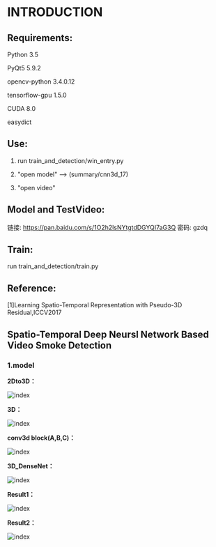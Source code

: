 # INTRODUCTION
## Requirements:

Python  3.5

PyQt5	5.9.2	

opencv-python	3.4.0.12

tensorflow-gpu	1.5.0	

CUDA 8.0

easydict

## Use:

1. run train_and_detection/win_entry.py

2. "open model" --> (summary/cnn3d_17)

3. "open video"

## Model and TestVideo:

链接: https://pan.baidu.com/s/1O2h2lsNYtgtdDGYQI7aG3Q 密码: gzdq

## Train:

run train_and_detection/train.py

## Reference:

[1]Learning Spatio-Temporal Representation with Pseudo-3D Residual,ICCV2017

## Spatio-Temporal Deep Neursl Network Based Video Smoke Detection
### 1.model
 **2Dto3D：**

 ![index](https://github.com/xjg0124/Video_Smoke_Detection/raw/master/img/2Dto3D.png)

 **3D：**

 ![index](https://github.com/xjg0124/Video_Smoke_Detection/raw/master/img/3D.png)

 **conv3d block(A,B,C)：**

 ![index](https://github.com/xjg0124/Video_Smoke_Detection/raw/master/img/3Dblock.png)

 **3D_DenseNet：**

 ![index](https://github.com/xjg0124/Video_Smoke_Detection/raw/master/img/3D_DenseNet.png)

 **Result1：**

 ![index](https://github.com/xjg0124/Video_Smoke_Detection/raw/master/img/Result1.png)

 **Result2：**

 ![index](https://github.com/xjg0124/Video_Smoke_Detection/raw/master/img/Result2.png)



